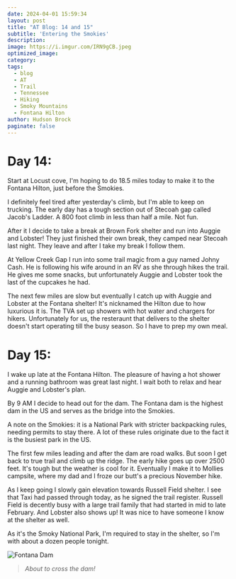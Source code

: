 ```yaml
---
date: 2024-04-01 15:59:34
layout: post
title: "AT Blog: 14 and 15"
subtitle: 'Entering the Smokies'
description:
image: https://i.imgur.com/IRN9gCB.jpeg
optimized_image: 
category:
tags:
  - blog
  - AT
  - Trail
  - Tennessee
  - Hiking
  - Smoky Mountains
  - Fontana Hilton
author: Hudson Brock
paginate: false
---
```


# Day 14:

Start at Locust cove, I'm hoping to do 18.5 miles today to make it to the Fontana Hilton, just before the Smokies.

I definitely feel tired after yesterday's climb, but I'm able to keep on trucking. The early day has a tough section out of Stecoah gap called Jacob's Ladder. A 800 foot climb in less than half a mile. Not fun.

After it I decide to take a break at Brown Fork shelter and run into Auggie and Lobster! They just finished their own break, they camped near Stecoah last night. They leave and after I take my break I follow them.

At Yellow Creek Gap I run into some trail magic from a guy named Johny Cash. He is following his wife around in an RV as she through hikes the trail. He gives me some snacks, but unfortunately Auggie and Lobster took the last of the cupcakes he had.

The next few miles are slow but eventually I catch up with Auggie and Lobster at the Fontana shelter! It's nicknamed the Hilton due to how luxurious it is. The TVA set up showers with hot water and chargers for hikers. Unfortunately for us, the resteraunt that delivers to the shelter doesn't start operating till the busy season. So I have to prep my own meal.




# Day 15:



I wake up late at the Fontana Hilton. The pleasure of having a hot shower and a running bathroom was great last night. I wait both to relax and hear Auggie and Lobster's plan.

By 9 AM I decide to head out for the dam. The Fontana dam is the highest dam in the US and serves as the bridge into the Smokies.

A note on the Smokies: it is a National Park with stricter backpacking rules, needing permits to stay there. A lot of these rules originate due to the fact it is the busiest park in the US.

The first few miles leading and after the dam are road walks. But soon I get back to true trail and climb up the ridge. The early hike goes up over 2500 feet. It's tough but the weather is cool for it. Eventually I make it to Mollies campsite, where my dad and I froze our butt's a precious November hike.

As I keep going I slowly gain elevation towards Russell Field shelter. I see that Taxi had passed through today, as he signed the trail register. Russell Field is decently busy with a large trail family that had started in mid to late February. And Lobster also shows up! It was nice to have someone I know at the shelter as well.

As it's the Smoky National Park, I'm required to stay in the shelter, so I'm with about a dozen people tonight. 


![Fontana Dam](https://i.imgur.com/O7CV4KL.jpeg "Fontana Dam")

> *About to cross the dam!*